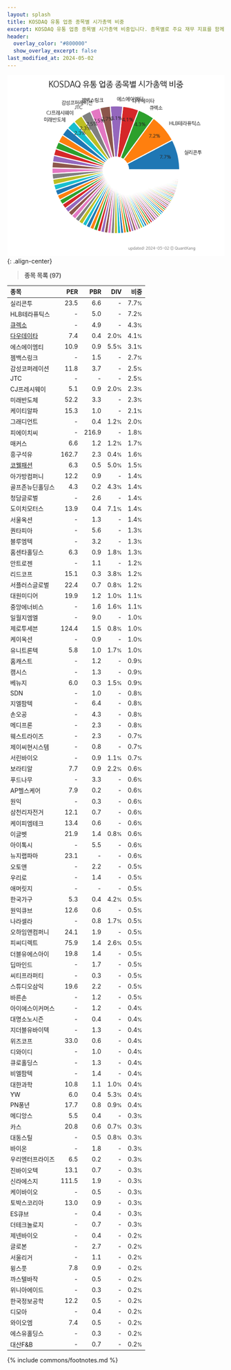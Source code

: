 ```yaml
---
layout: splash
title: KOSDAQ 유통 업종 종목별 시가총액 비중
excerpt: KOSDAQ 유통 업종 종목별 시가총액 비중입니다. 종목별로 주요 재무 지표를 함께 표시합니다.
header:
  overlay_color: "#800000"
  show_overlay_excerpt: false
last_modified_at: 2024-05-02
---
```



![KOSDAQ 유통 업종 종목별 시가총액 비중](/stats/sector/images/kosdaq_업종_유통_종목.png){: .align-center}


> **종목 목록 (97)**<a id="list"></a>

| **종목** | **PER** | **PBR** | **DIV** | **비중** |
| :------- | ------: | ------: | ------: | -------: |
| 실리콘투 | 23.5 | 6.6 | - | 7.7<small>%</small> |
| HLB테라퓨틱스 | - | 5.0 | - | 7.2<small>%</small> |
| [큐렉소](/060280/) | - | 4.9 | - | 4.3<small>%</small> |
| [다우데이타](/032190/) | 7.4 | 0.4 | 2.0<small>%</small> | 4.1<small>%</small> |
| 에스에이엠티 | 10.9 | 0.9 | 5.5<small>%</small> | 3.1<small>%</small> |
| 젬백스링크 | - | 1.5 | - | 2.7<small>%</small> |
| 감성코퍼레이션 | 11.8 | 3.7 | - | 2.5<small>%</small> |
| JTC | - | - | - | 2.5<small>%</small> |
| CJ프레시웨이 | 5.1 | 0.9 | 2.0<small>%</small> | 2.3<small>%</small> |
| 미래반도체 | 52.2 | 3.3 | - | 2.3<small>%</small> |
| 케이티알파 | 15.3 | 1.0 | - | 2.1<small>%</small> |
| 그래디언트 | - | 0.4 | 1.2<small>%</small> | 2.0<small>%</small> |
| 피에이치씨 | - | 216.9 | - | 1.8<small>%</small> |
| 매커스 | 6.6 | 1.2 | 1.2<small>%</small> | 1.7<small>%</small> |
| 흥구석유 | 162.7 | 2.3 | 0.4<small>%</small> | 1.6<small>%</small> |
| [코웰패션](/033290/) | 6.3 | 0.5 | 5.0<small>%</small> | 1.5<small>%</small> |
| 아가방컴퍼니 | 12.2 | 0.9 | - | 1.4<small>%</small> |
| 골프존뉴딘홀딩스 | 4.3 | 0.2 | 4.3<small>%</small> | 1.4<small>%</small> |
| 청담글로벌 | - | 2.6 | - | 1.4<small>%</small> |
| 도이치모터스 | 13.9 | 0.4 | 7.1<small>%</small> | 1.4<small>%</small> |
| 서울옥션 | - | 1.3 | - | 1.4<small>%</small> |
| 퀀타피아 | - | 5.6 | - | 1.3<small>%</small> |
| 블루엠텍 | - | 3.2 | - | 1.3<small>%</small> |
| 홈센타홀딩스 | 6.3 | 0.9 | 1.8<small>%</small> | 1.3<small>%</small> |
| 안트로젠 | - | 1.1 | - | 1.2<small>%</small> |
| 리드코프 | 15.1 | 0.3 | 3.8<small>%</small> | 1.2<small>%</small> |
| 서플러스글로벌 | 22.4 | 0.7 | 0.8<small>%</small> | 1.2<small>%</small> |
| 대원미디어 | 19.9 | 1.2 | 1.0<small>%</small> | 1.1<small>%</small> |
| 중앙에너비스 | - | 1.6 | 1.6<small>%</small> | 1.1<small>%</small> |
| 일월지엠엘 | - | 9.0 | - | 1.0<small>%</small> |
| 제로투세븐 | 124.4 | 1.5 | 0.8<small>%</small> | 1.0<small>%</small> |
| 케이옥션 | - | 0.9 | - | 1.0<small>%</small> |
| 유니트론텍 | 5.8 | 1.0 | 1.7<small>%</small> | 1.0<small>%</small> |
| 홈캐스트 | - | 1.2 | - | 0.9<small>%</small> |
| 캠시스 | - | 1.3 | - | 0.9<small>%</small> |
| 베뉴지 | 6.0 | 0.3 | 1.5<small>%</small> | 0.9<small>%</small> |
| SDN | - | 1.0 | - | 0.8<small>%</small> |
| 지엘팜텍 | - | 6.4 | - | 0.8<small>%</small> |
| 손오공 | - | 4.3 | - | 0.8<small>%</small> |
| 메디프론 | - | 2.3 | - | 0.8<small>%</small> |
| 웨스트라이즈 | - | 2.3 | - | 0.7<small>%</small> |
| 제이씨현시스템 | - | 0.8 | - | 0.7<small>%</small> |
| 서린바이오 | - | 0.9 | 1.1<small>%</small> | 0.7<small>%</small> |
| 보라티알 | 7.7 | 0.9 | 2.2<small>%</small> | 0.6<small>%</small> |
| 푸드나무 | - | 3.3 | - | 0.6<small>%</small> |
| AP헬스케어 | 7.9 | 0.2 | - | 0.6<small>%</small> |
| 원익 | - | 0.3 | - | 0.6<small>%</small> |
| 삼천리자전거 | 12.1 | 0.7 | - | 0.6<small>%</small> |
| 케이피엠테크 | 13.4 | 0.6 | - | 0.6<small>%</small> |
| 이글벳 | 21.9 | 1.4 | 0.8<small>%</small> | 0.6<small>%</small> |
| 아이톡시 | - | 5.5 | - | 0.6<small>%</small> |
| 뉴지랩파마 | 23.1 | - | - | 0.6<small>%</small> |
| 오토앤 | - | 2.2 | - | 0.5<small>%</small> |
| 우리로 | - | 1.4 | - | 0.5<small>%</small> |
| 애머릿지 | - | - | - | 0.5<small>%</small> |
| 한국가구 | 5.3 | 0.4 | 4.2<small>%</small> | 0.5<small>%</small> |
| 원익큐브 | 12.6 | 0.6 | - | 0.5<small>%</small> |
| 나라셀라 | - | 0.8 | 1.7<small>%</small> | 0.5<small>%</small> |
| 오하임앤컴퍼니 | 24.1 | 1.9 | - | 0.5<small>%</small> |
| 피씨디렉트 | 75.9 | 1.4 | 2.6<small>%</small> | 0.5<small>%</small> |
| 더블유에스아이 | 19.8 | 1.4 | - | 0.5<small>%</small> |
| 딥마인드 | - | 1.7 | - | 0.5<small>%</small> |
| 씨티프라퍼티 | - | 0.3 | - | 0.5<small>%</small> |
| 스튜디오삼익 | 19.6 | 2.2 | - | 0.5<small>%</small> |
| 바른손 | - | 1.2 | - | 0.5<small>%</small> |
| 아이에스이커머스 | - | 1.2 | - | 0.4<small>%</small> |
| 대명소노시즌 | - | 0.4 | - | 0.4<small>%</small> |
| 지더블유바이텍 | - | 1.3 | - | 0.4<small>%</small> |
| 위즈코프 | 33.0 | 0.6 | - | 0.4<small>%</small> |
| 디와이디 | - | 1.0 | - | 0.4<small>%</small> |
| 큐로홀딩스 | - | 1.3 | - | 0.4<small>%</small> |
| 비엘팜텍 | - | 1.4 | - | 0.4<small>%</small> |
| 대한과학 | 10.8 | 1.1 | 1.0<small>%</small> | 0.4<small>%</small> |
| YW | 6.0 | 0.4 | 5.3<small>%</small> | 0.4<small>%</small> |
| PN풍년 | 17.7 | 0.8 | 0.9<small>%</small> | 0.4<small>%</small> |
| 메디앙스 | 5.5 | 0.4 | - | 0.3<small>%</small> |
| 카스 | 20.8 | 0.6 | 0.7<small>%</small> | 0.3<small>%</small> |
| 대동스틸 | - | 0.5 | 0.8<small>%</small> | 0.3<small>%</small> |
| 바이온 | - | 1.8 | - | 0.3<small>%</small> |
| 우리엔터프라이즈 | 6.5 | 0.2 | - | 0.3<small>%</small> |
| 진바이오텍 | 13.1 | 0.7 | - | 0.3<small>%</small> |
| 신라에스지 | 111.5 | 1.9 | - | 0.3<small>%</small> |
| 케이바이오 | - | 0.5 | - | 0.3<small>%</small> |
| 토박스코리아 | 13.0 | 0.9 | - | 0.3<small>%</small> |
| ES큐브 | - | 0.4 | - | 0.3<small>%</small> |
| 더테크놀로지 | - | 0.7 | - | 0.3<small>%</small> |
| 제넨바이오 | - | 0.4 | - | 0.2<small>%</small> |
| 글로본 | - | 2.7 | - | 0.2<small>%</small> |
| 서울리거 | - | 1.1 | - | 0.2<small>%</small> |
| 윙스풋 | 7.8 | 0.9 | - | 0.2<small>%</small> |
| 까스텔바작 | - | 0.5 | - | 0.2<small>%</small> |
| 위니아에이드 | - | 0.3 | - | 0.2<small>%</small> |
| 한국정보공학 | 12.2 | 0.5 | - | 0.2<small>%</small> |
| 디모아 | - | 0.4 | - | 0.2<small>%</small> |
| 와이오엠 | 7.4 | 0.5 | - | 0.2<small>%</small> |
| 에스유홀딩스 | - | 0.3 | - | 0.2<small>%</small> |
| 대산F&B | - | 0.7 | - | 0.2<small>%</small> |

{% include commons/footnotes.md %}